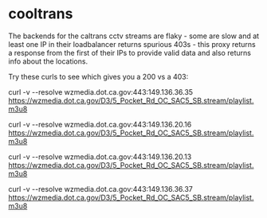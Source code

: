 # cooltrans

The backends for the caltrans cctv streams are flaky - some are slow and at least one IP in their loadbalancer returns spurious 403s - this proxy returns a response from the first of their IPs to provide valid data and also returns info about the locations.

Try these curls to see which gives you a 200 vs a 403:

curl -v --resolve wzmedia.dot.ca.gov:443:149.136.36.35 \
https://wzmedia.dot.ca.gov/D3/5_Pocket_Rd_OC_SAC5_SB.stream/playlist.m3u8

curl -v --resolve wzmedia.dot.ca.gov:443:149.136.20.16 \
https://wzmedia.dot.ca.gov/D3/5_Pocket_Rd_OC_SAC5_SB.stream/playlist.m3u8

curl -v --resolve wzmedia.dot.ca.gov:443:149.136.20.13 \
https://wzmedia.dot.ca.gov/D3/5_Pocket_Rd_OC_SAC5_SB.stream/playlist.m3u8

curl -v --resolve wzmedia.dot.ca.gov:443:149.136.36.37 \
https://wzmedia.dot.ca.gov/D3/5_Pocket_Rd_OC_SAC5_SB.stream/playlist.m3u8

